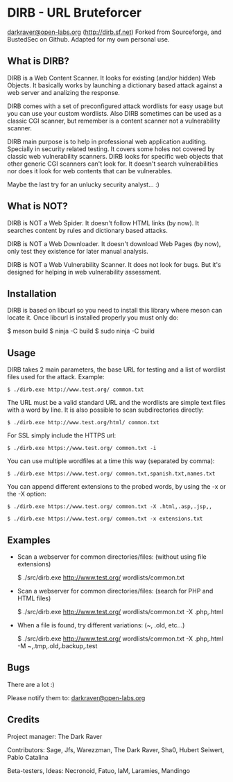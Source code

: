 # DIRB - URL Bruteforcer

darkraver@open-labs.org (http://dirb.sf.net) 
Forked from Sourceforge, and BustedSec on Github.
Adapted for my own personal use. 

## What is DIRB?

DIRB is a Web Content Scanner. It looks for existing (and/or hidden) Web 
Objects. It basically works by launching a dictionary based attack against 
a web server and analizing the response.

DIRB comes with a set of preconfigured attack wordlists for easy usage but 
you can use your custom wordlists. Also DIRB sometimes can be used as a 
classic CGI scanner, but remember is a content scanner not a vulnerability 
scanner.

DIRB main purpose is to help in professional web application auditing. 
Specially in security related testing. It covers some holes not covered by 
classic web vulnerability scanners. DIRB looks for specific web objects that 
other generic CGI scanners can't look for. It doesn't search vulnerabilities 
nor does it look for web contents that can be vulnerables.

Maybe the last try for an unlucky security analyst... :)


## What is NOT?

DIRB is NOT a Web Spider. It doesn't follow HTML links (by now). It searches 
content by rules and dictionary based attacks.

DIRB is NOT a Web Downloader. It doesn't download Web Pages (by now), only 
test they existence for later manual analysis.

DIRB is NOT a Web Vulnerability Scanner. It does not look for bugs. But it's 
designed for helping in web vulnerability assessment.


## Installation

DIRB is based on libcurl so you need to install this library where meson
can locate it. Once libcurl is installed properly you must only do:

 $ meson build
 $ ninja -C build
 $ sudo ninja -C build

## Usage

DIRB takes 2 main parameters, the base URL for testing and a list of wordlist 
files used for the attack. Example:

	$ ./dirb.exe http://www.test.org/ common.txt 


The URL must be a valid standard URL and the wordlists are simple text files 
with a word by line. It is also possible to scan subdirectories directly:

	$ ./dirb.exe http://www.test.org/html/ common.txt
	
	
For SSL simply include the HTTPS url:

	$ ./dirb.exe https://www.test.org/ common.txt -i


You can use multiple wordfiles at a time this way (separated by comma):

	$ ./dirb.exe https://www.test.org/ common.txt,spanish.txt,names.txt 
	

You can append different extensions to the probed words, by using the -x or 
the -X option:

	$ ./dirb.exe https://www.test.org/ common.txt -X .html,.asp,.jsp,,

	$ ./dirb.exe https://www.test.org/ common.txt -x extensions.txt
	
	
## Examples

+ Scan a webserver for common directories/files: (without using file 
extensions)
	
	$ ./src/dirb.exe http://www.test.org/ wordlists/common.txt	


+ Scan a webserver for common directories/files: (search for PHP and HTML 
files)

	$ ./src/dirb.exe http://www.test.org/ wordlists/common.txt -X .php,.html	


+ When a file is found, try different variations: (~, .old, etc...)

	$ ./src/dirb.exe http://www.test.org/ wordlists/common.txt -X .php,.html -M ~,.tmp,.old,.backup,.test
	


## Bugs

There are a lot :)

Please notify them to: darkraver@open-labs.org


## Credits

Project manager: The Dark Raver

Contributors: Sage, Jfs, Warezzman, The Dark Raver, Sha0, Hubert Seiwert, Pablo Catalina 

Beta-testers, Ideas: Necronoid, Fatuo, IaM, Laramies, Mandingo


